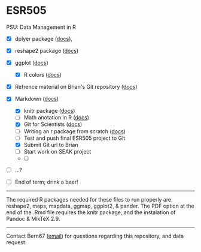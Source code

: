 ESR505
======

PSU: Data Management in R


- [x] dplyer package ([docs](https://github.com/hadley/dplyr)), 
- [x] reshape2 package ([docs](http://cran.r-project.org/web/packages/reshape2/index.html))
- [x] ggplot ([docs](http://ggplot2.org/))
  - [x] R colors ([docs](http://research.stowers-institute.org/efg/R/Color/Chart/index.htm))

- [x] Refrence material on Brian's Git repository ([docs](https://github.com/bsteves/DataManagementClass))
  
- [x] Markdown ([docs](http://kbroman.github.io/knitr_knutshell/pages/Rmarkdown.html))
  - [x] knitr package ([docs](http://yihui.name/knitr/))
  - [ ] Math anotation in R ([docs](http://vis.supstat.com/2013/04/mathematical-annotation-in-r/))
  - [x] Git for Scientists ([docs](http://nyuccl.org/pages/GitTutorial/))
  - [ ] Writing an r package from scratch ([docs](http://hilaryparker.com/2014/04/29/writing-an-r-package-from-scratch/))
  - [ ] Test and push final ESR505 project to Git
  - [x] Submit Git url to Brian
  - [ ] Start work on SEAK project
  - [ ] 
- [ ] ...?
- [ ] End of term; drink a beer!

___
The required R packages needed for these files to run properly are: reshape2, maps, mapdata, ggmap, ggplot2, & pander.
The PDF option at the end of the .Rmd file requires the knitr package, and the instalation of Pandoc & MikTeX 2.9.

___
Contact Bern67 ([email](<h2o.bern@gmail.com>)) for questions regarding this repository, and data request.

